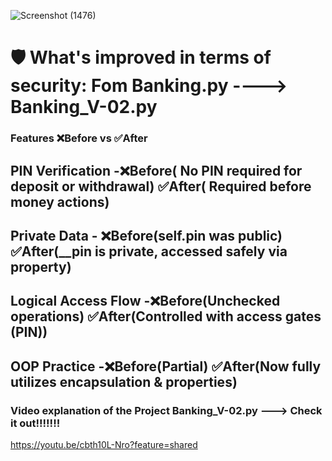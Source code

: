 
![Screenshot (1476)](https://github.com/user-attachments/assets/d0a9e7d5-0bd4-4876-bcaf-e47116f840d5)

# 🛡️ What's improved in terms of security: Fom Banking.py ----> Banking_V-02.py 
### Features	❌Before	vs ✅After
## PIN Verification	-❌Before( No PIN required for deposit or withdrawal)	✅After( Required before money actions)
## Private Data	- ❌Before(self.pin was public) ✅After(__pin is private, accessed safely via property)
## Logical Access Flow	-❌Before(Unchecked operations) ✅After(Controlled with access gates (PIN))
## OOP Practice	-❌Before(Partial)  ✅After(Now fully utilizes encapsulation & properties)
### Video explanation of the Project Banking_V-02.py ---> Check it out!!!!!!!
https://youtu.be/cbth10L-Nro?feature=shared
